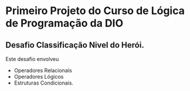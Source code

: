 
# Primeiro Projeto do Curso de Lógica de Programação da DIO

## Desafio Classificação Nivel do Herói.

Este desafio envolveu 
* Operadores Relacionais
* Operadores Lógicos
* Estruturas Condicionais.


